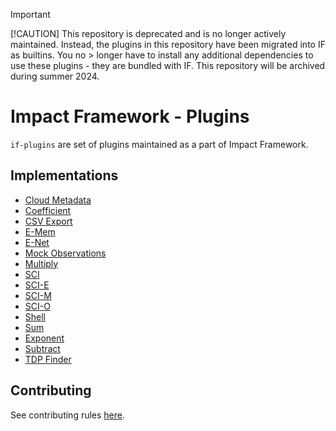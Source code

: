 > [!IMPORTANT]
> [!CAUTION] This repository is deprecated and is no longer actively maintained. Instead, the plugins in this repository have been migrated into IF as builtins. You no > longer have to install any additional dependencies to use these plugins - they are bundled with IF. This repository will be archived during summer 2024.


# Impact Framework - Plugins

`if-plugins` are set of plugins maintained as a part of Impact Framework.

## Implementations

- [Cloud Metadata](./src/lib/cloud-metadata/README.md)
- [Coefficient](./src/lib/coefficient/README.md)
- [CSV Export](./src/lib/csv-export/README.md)
- [E-Mem](./src/lib/e-mem/README.md)
- [E-Net](./src/lib/e-net/README.md)
- [Mock Observations](./src/lib/mock-observations/README.md)
- [Multiply](./src/lib/multiply/README.md)
- [SCI](./src/lib/sci/README.md)
- [SCI-E](./src/lib/sci-e/README.md)
- [SCI-M](./src/lib/sci-m/README.md)
- [SCI-O](./src/lib/sci-o/README.md)
- [Shell](./src/lib/shell/README.md)
- [Sum](./src/lib/sum/README.md)
- [Exponent](./src/lib/exponent/README.md)
- [Subtract](./src/lib/subtract/README.md)
- [TDP Finder](./src/lib/tdp-finder/README.md)

## Contributing

See contributing rules [here](./CONTRIBUTING.md).
